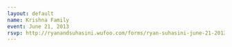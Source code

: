 ```yaml
---
layout: default
name: Krishna Family
event: June 21, 2013
rsvp: http://ryanandsuhasini.wufoo.com/forms/ryan-suhasini-june-21-2013/
---
```

